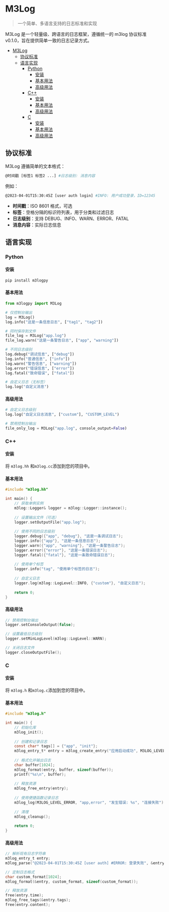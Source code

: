 # M3Log

> 一个简单、多语言支持的日志标准和实现

M3Log 是一个轻量级、跨语言的日志框架，遵循统一的 m3log 协议标准 v0.1.0，旨在提供简单一致的日志记录方式。

- [M3Log](#m3log)
  - [协议标准](#协议标准)
  - [语言实现](#语言实现)
    - [Python](#python)
      - [安装](#安装)
      - [基本用法](#基本用法)
      - [高级用法](#高级用法)
    - [C++](#c)
      - [安装](#安装-1)
      - [基本用法](#基本用法-1)
      - [高级用法](#高级用法-1)
    - [C](#c-1)
      - [安装](#安装-2)
      - [基本用法](#基本用法-2)
      - [高级用法](#高级用法-2)

## 协议标准

M3Log 遵循简单的文本格式：

```bash
@时间戳 [标签1 标签2 ...] #日志级别: 消息内容
```

例如：

```bash
@2023-04-01T15:30:45Z [user auth login] #INFO: 用户成功登录，ID=12345
```

- **时间戳**：ISO 8601 格式，可选
- **标签**：空格分隔的标识符列表，用于分类和过滤日志
- **日志级别**：支持 DEBUG、INFO、WARN、ERROR、FATAL
- **消息内容**：实际日志信息

## 语言实现

### Python

#### 安装

```bash
pip install m3logpy
```

#### 基本用法

```python
from m3logpy import M3Log

# 仅控制台输出
log = M3Log()
log.info("这是一条信息日志", ["tag1", "tag2"])

# 同时保存到文件
file_log = M3Log("app.log")
file_log.warn("这是一条警告日志", ["app", "warning"])

# 不同日志级别
log.debug("调试信息", ["debug"])
log.info("普通信息", ["info"])
log.warn("警告信息", ["warning"])
log.error("错误信息", ["error"])
log.fatal("致命错误", ["fatal"])

# 自定义日志（无标签）
log.log("自定义消息")
```

#### 高级用法

```python
# 自定义日志级别
log.log("自定义日志消息", ["custom"], "CUSTOM_LEVEL")

# 禁用控制台输出
file_only_log = M3Log("app.log", console_output=False)
```

### C++

#### 安装

将 `m3log.hh` 和`m3log.cc`添加到您的项目中。

#### 基本用法

```cpp
#include "m3log.hh"

int main() {
    // 获取单例实例
    m3log::Logger& logger = m3log::Logger::instance();
    
    // 设置输出文件（可选）
    logger.setOutputFile("app.log");
    
    // 使用不同的日志级别
    logger.debug({"app", "debug"}, "这是一条调试日志");
    logger.info({"app"}, "这是一条信息日志");
    logger.warn({"app", "warning"}, "这是一条警告日志");
    logger.error({"error"}, "这是一条错误日志");
    logger.fatal({"fatal"}, "这是一条致命错误日志");
    
    // 使用单个标签
    logger.info("tag", "使用单个标签的日志");
    
    // 自定义日志
    logger.log(m3log::LogLevel::INFO, {"custom"}, "自定义日志");
    
    return 0;
}
```

#### 高级用法

```cpp
// 禁用控制台输出
logger.setConsoleOutput(false);

// 设置最低日志级别
logger.setMinLogLevel(m3log::LogLevel::WARN);

// 关闭日志文件
logger.closeOutputFile();
```

### C

#### 安装

将 `m3log.h` 和`m3log.c`添加到您的项目中。

#### 基本用法

```c
#include "m3log.h"

int main() {
    // 初始化库
    m3log_init();
    
    // 创建和记录日志
    const char* tags[] = {"app", "init"};
    m3log_entry_t* entry = m3log_create_entry("应用启动成功", M3LOG_LEVEL_INFO, tags, 2);
    
    // 格式化并输出日志
    char buffer[1024];
    m3log_format(entry, buffer, sizeof(buffer));
    printf("%s\n", buffer);
    
    // 释放资源
    m3log_free_entry(entry);
    
    // 使用便捷函数记录日志
    m3log_log(M3LOG_LEVEL_ERROR, "app,error", "发生错误: %s", "连接失败");
    
    // 清理
    m3log_cleanup();
    
    return 0;
}
```

#### 高级用法

```c
// 解析现有日志字符串
m3log_entry_t entry;
m3log_parse("@2023-04-01T15:30:45Z [user auth] #ERROR: 登录失败", &entry);

// 定制日志格式
char custom_format[1024];
m3log_format(&entry, custom_format, sizeof(custom_format));

// 释放资源
free(entry.time);
m3log_free_tags(&entry.tags);
free(entry.content);
```
